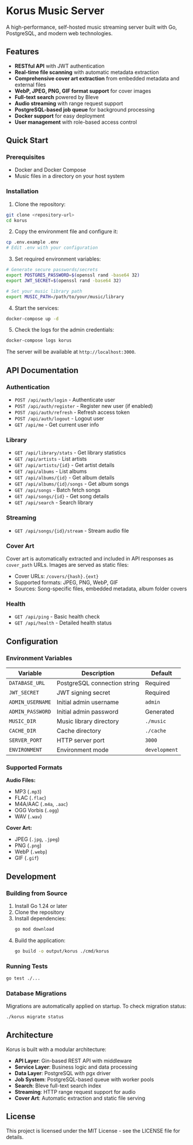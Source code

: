 # Korus Music Server

A high-performance, self-hosted music streaming server built with Go, PostgreSQL, and modern web technologies.

## Features

- **RESTful API** with JWT authentication
- **Real-time file scanning** with automatic metadata extraction
- **Comprehensive cover art extraction** from embedded metadata and external files
- **WebP, JPEG, PNG, GIF format support** for cover images
- **Full-text search** powered by Bleve
- **Audio streaming** with range request support
- **PostgreSQL-based job queue** for background processing
- **Docker support** for easy deployment
- **User management** with role-based access control

## Quick Start

### Prerequisites

- Docker and Docker Compose
- Music files in a directory on your host system

### Installation

1. Clone the repository:
```bash
git clone <repository-url>
cd korus
```

2. Copy the environment file and configure it:
```bash
cp .env.example .env
# Edit .env with your configuration
```

3. Set required environment variables:
```bash
# Generate secure passwords/secrets
export POSTGRES_PASSWORD=$(openssl rand -base64 32)
export JWT_SECRET=$(openssl rand -base64 32)

# Set your music library path
export MUSIC_PATH=/path/to/your/music/library
```

4. Start the services:
```bash
docker-compose up -d
```

5. Check the logs for the admin credentials:
```bash
docker-compose logs korus
```

The server will be available at `http://localhost:3000`.

## API Documentation

### Authentication

- `POST /api/auth/login` - Authenticate user
- `POST /api/auth/register` - Register new user (if enabled)
- `POST /api/auth/refresh` - Refresh access token
- `POST /api/auth/logout` - Logout user
- `GET /api/me` - Get current user info

### Library

- `GET /api/library/stats` - Get library statistics
- `GET /api/artists` - List artists
- `GET /api/artists/{id}` - Get artist details
- `GET /api/albums` - List albums
- `GET /api/albums/{id}` - Get album details
- `GET /api/albums/{id}/songs` - Get album songs
- `GET /api/songs` - Batch fetch songs
- `GET /api/songs/{id}` - Get song details
- `GET /api/search` - Search library

### Streaming

- `GET /api/songs/{id}/stream` - Stream audio file

### Cover Art

Cover art is automatically extracted and included in API responses as `cover_path` URLs. Images are served as static files:
- Cover URLs: `/covers/{hash}.{ext}`
- Supported formats: JPEG, PNG, WebP, GIF
- Sources: Song-specific files, embedded metadata, album folder covers

### Health

- `GET /api/ping` - Basic health check
- `GET /api/health` - Detailed health status

## Configuration

### Environment Variables

| Variable | Description | Default |
|----------|-------------|---------|
| `DATABASE_URL` | PostgreSQL connection string | Required |
| `JWT_SECRET` | JWT signing secret | Required |
| `ADMIN_USERNAME` | Initial admin username | `admin` |
| `ADMIN_PASSWORD` | Initial admin password | Generated |
| `MUSIC_DIR` | Music library directory | `./music` |
| `CACHE_DIR` | Cache directory | `./cache` |
| `SERVER_PORT` | HTTP server port | `3000` |
| `ENVIRONMENT` | Environment mode | `development` |

### Supported Formats

**Audio Files:**
- MP3 (`.mp3`)
- FLAC (`.flac`) 
- M4A/AAC (`.m4a`, `.aac`)
- OGG Vorbis (`.ogg`)
- WAV (`.wav`)

**Cover Art:**
- JPEG (`.jpg`, `.jpeg`)
- PNG (`.png`)
- WebP (`.webp`)
- GIF (`.gif`)

## Development

### Building from Source

1. Install Go 1.24 or later
2. Clone the repository
3. Install dependencies:
   ```bash
   go mod download
   ```
4. Build the application:
   ```bash
   go build -o output/korus ./cmd/korus
   ```

### Running Tests

```bash
go test ./...
```

### Database Migrations

Migrations are automatically applied on startup. To check migration status:

```bash
./korus migrate status
```

## Architecture

Korus is built with a modular architecture:

- **API Layer**: Gin-based REST API with middleware
- **Service Layer**: Business logic and data processing
- **Data Layer**: PostgreSQL with pgx driver
- **Job System**: PostgreSQL-based queue with worker pools
- **Search**: Bleve full-text search index
- **Streaming**: HTTP range request support for audio
- **Cover Art**: Automatic extraction and static file serving

## License

This project is licensed under the MIT License - see the LICENSE file for details.
